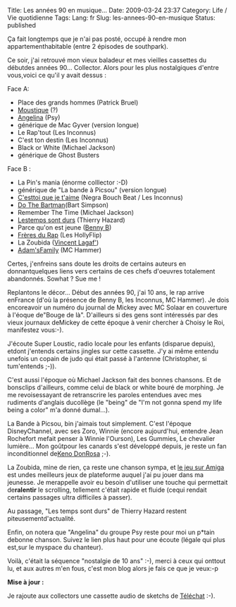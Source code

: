 Title: Les années 90 en musique...
Date: 2009-03-24 23:37
Category: Life / Vie quotidienne
Tags:
Lang: fr
Slug: les-annees-90-en-musique
Status: published

Ça fait longtemps que je n'ai pas posté, occupé à rendre mon appartementhabitable (entre 2 épisodes de southpark).

Ce soir, j'ai retrouvé mon vieux baladeur et mes vieilles cassettes du débutdes années 90... Collector. Alors pour les plus nostalgiques d'entre vous,voici ce qu'il y avait dessus :

Face A:

-   Place des grands hommes (Patrick Bruel)
-   [Moustique](http://www.thibault-asbl.be/parole.php?id=44&titre=Moustique) (?)
-   [Angelina](http://www.myspace.com/psyofficielmyspace) (Psy)
-   générique de Mac Gyver (version longue)
-   Le Rap'tout (Les Inconnus)
-   C'est ton destin (Les Inconnus)
-   Black or White (Michael Jackson)
-   générique de Ghost Busters

Face B :

-   La Pin's mania (énorme colllector :-D)
-   générique de "La bande à Picsou" (version longue)
-   [C'esttoi que je t'aime](http://www.youtube.com/watch?v=XPzARtdytR4) (Negra Bouch Beat / Les Inconnus)
-   [Do The Bartman](http://lyricskeeper.fr/fr/simpsons/do-the-bartman.html)(Bart Simpson)
-   Remember The Time (Michael Jackson)
-   [Lestemps sont durs](http://www.bide-et-musique.com/song/5411.html) (Thierry Hazard)
-   Parce qu'on est jeune ([Benny B](http://fr.wikipedia.org/wiki/Benny_B))
-   [Frères du Rap](http://www.bide-et-musique.com/song/3424.html) (Les HollyFlip)
-   La Zoubida ([Vincent Lagaf'](http://fr.wikipedia.org/wiki/Vincent_Lagaf))
-   [Adam'sFamily](http://www.youtube.com/watch?v=BWJiPUWoB4k) (MC Hammer)

Certes, j'enfreins sans doute les droits de certains auteurs en donnantquelques liens vers certains de ces chefs d'oeuvres totalement abandonnés. Sowhat ? Sue me ! 

Replantons le décor... Début des années 90, j'ai 10 ans, le rap arrive enFrance (d'où la présence de Benny B, les Inconnus, MC Hammer). Je dois encoreavoir un numéro du journal de Mickey avec MC Solaar en couverture à l'éoque de"Bouge de là". D'ailleurs si des gens sont intéressés par des vieux journaux deMickey de cette époque à venir chercher à Choisy le Roi, manifestez vous:-).

J'écoute Super Loustic, radio locale pour les enfants (disparue depuis), etdont j'entends certains jingles sur cette cassette. J'y ai même entendu unefois un copain de judo qui était passé à l'antenne (Christopher, si tum'entends ;-)).

C'est aussi l'époque où Michael Jackson fait des bonnes chansons. Et de bonsclips d'ailleurs, comme celui de black or white bouré de morphing. Je me revoisessayant de retranscrire les paroles entendues avec mes rudiments d'anglais ducollège (le "being" de "I'm not gonna spend my life being a color" m'a donné dumal...).

La Bande à Picsou, bin j'aimais tout simplement. C'est l'époque DisneyChannel, avec ses Zoro, Winnie (encore aujourd'hui, entendre Jean Rochefort mefait penser à Winnie l'Ourson), Les Gummies, Le chevalier lumière... Mon goûtpour les canards s'est développé depuis, je reste un fan inconditionnel de[Keno DonRosa](http://fr.wikipedia.org/wiki/Keno_Don_Rosa) ;-).

La Zoubida, mine de rien, ça reste une chanson sympa, et [le jeu sur Amiga](http://www.emunova.net/veda/test/1120.htm) est undes meilleurs jeux de plateforme auquel j'ai pu jouer dans ma jeunesse. Je merappelle avoir eu besoin d'utiliser une touche qui permettait de**ralentir** le scrolling, tellement c'était rapide et fluide (cequi rendait certains passages ultra difficiles à passer).

Au passage, "Les temps sont durs" de Thierry Hazard restent piteusementd'actualité.

Enfin, on notera que "Angelina" du groupe Psy reste pour moi un p\*tain debonne chanson. Suivez le lien plus haut pour une écoute (légale qui plus est,sur le myspace du chanteur).

Voilà, c'était la séquence "nostalgie de 10 ans" :-), merci à ceux qui onttout lu, et aux autres m'en fous, c'est mon blog alors je fais ce que je veux:-p

**Mise à jour :**

Je rajoute aux collectors une cassette audio de sketchs de [Téléchat](http://fr.wikipedia.org/wiki/T%C3%A9l%C3%A9chat) :-).

